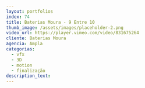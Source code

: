```yaml
---
layout: portfolios
index: 74
title: Baterias Moura - 9 Entre 10
thumb_image: /assets/images/placeholder-2.png
video_url: https://player.vimeo.com/video/831675264
cliente: Baterias Moura
agencia: Ampla
categorias:
  - vfx
  - 3D
  - motion
  - finalização
description_text:
---
```

